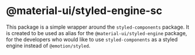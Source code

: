 # @material-ui/styled-engine-sc

This package is a simple wrapper around the `styled-components` package. It is created to be used as alias for the `@material-ui/styled-engine` package, for the developers who would like to use `styled-components` as a styled engine instead of `@emotion/styled`.
